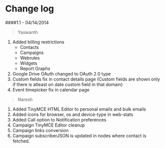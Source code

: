 ﻿Change log
=================

####1.1 - 04/14/2014
> Yaswanth

1. Added billing restrictions 
   - Contacts
   - Campaigns
   - Webrules
   - Widgets
   - Report Graphs
2. Google Drive OAuth changed to OAuth 2.0 type
3. Custom fields fix in contact details page (Custom fields are shown only if 
   there is atleast on date custom field in that domain)
4. Event timepicker fix in calendar page

> Naresh

1. Added TinyMCE HTML Editor to personal emails and bulk emails
2. Added icons for browser, os and device-type in web-stats
3. Added Call option to Notification preferences
4. Campaign TinyMCE Editor cleanup
5. Campaign links conversion
6. Campaign subscriberJSON is updated in nodes where contact is fetched.





